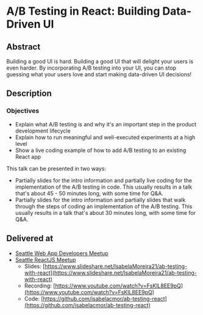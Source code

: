 # A/B Testing in React: Building Data-Driven UI

## Abstract
Building a good UI is hard. Building a good UI that will delight your users is even harder. By incorporating A/B testing into your UI, you can stop guessing what your users love and start making data-driven UI decisions! 

## Description
### Objectives
* Explain what A/B testing is and why it's an important step in the product development lifecycle
* Explain how to run meaningful and well-executed experiments at a high level
* Show a live coding example of how to add A/B testing to an existing React app

This talk can be presented in two ways: 
- Partially slides for the intro information and partially live coding for the implementation of the A/B testing in code. This usually results in a talk that's about 45 - 50 minutes long, with some time for Q&A.
- Partially slides for the intro information and partially slides that walk through the steps of coding an implementation of the A/B testing. This usually results in a talk that's about 30 minutes long, with some time for Q&A.

## Delivered at
* [Seattle Web App Developers Meetup](https://www.meetup.com/Seattle-Web-App-Developers-Group/events/257189459/)
* [Seattle ReactJS Meetup](https://www.meetup.com/seattle-react-js/events/259175585/)
  * Slides: [https://www.slideshare.net/IsabelaMoreira21/ab-testing-with-react](https://www.slideshare.net/IsabelaMoreira21/ab-testing-with-react)
  * Recording: [https://www.youtube.com/watch?v=FsKlL8EE9pQ](https://www.youtube.com/watch?v=FsKlL8EE9pQ)
  * Code: [https://github.com/isabelacmor/ab-testing-react](https://github.com/isabelacmor/ab-testing-react)
